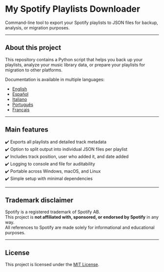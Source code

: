 # My Spotify Playlists Downloader

Command-line tool to export your Spotify playlists to JSON files for backup, analysis, or migration purposes.

---

## About this project

This repository contains a Python script that helps you back up your playlists, analyze your music library data, or
prepare your playlists for migration to other platforms.

Documentation is available in multiple languages:

- [English](docs/en/README.md)
- [Español](docs/es/README.md)
- [Italiano](docs/it/README.md)
- [Português](docs/pt-br/README.md)
- [Français](docs/fr/README.md)

---

## Main features

✔️ Exports all playlists and detailed track metadata  
✔️ Option to split output into individual JSON files per playlist  
✔️ Includes track position, user who added it, and date added  
✔️ Logging to console and file for auditability  
✔️ Portable across Windows, macOS, and Linux  
✔️ Simple setup with minimal dependencies

---

## Trademark disclaimer

Spotify is a registered trademark of Spotify AB.  
This project is **not affiliated with, sponsored, or endorsed by Spotify** in any way.  
All references to Spotify are made solely for informational and educational purposes.

---

## License

This project is licensed under the [MIT License](LICENSE).
